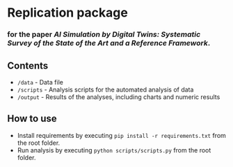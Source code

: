# Replication package

### for the paper _AI Simulation by Digital Twins: Systematic Survey of the State of the Art and a Reference Framework_.

## Contents

- `/data` - Data file
- `/scripts` - Analysis scripts for the automated analysis of data
- `/output` - Results of the analyses, including charts and numeric results

## How to use

- Install requirements by executing `pip install -r requirements.txt` from the root folder.
- Run analysis by executing `python scripts/scripts.py` from the root folder.